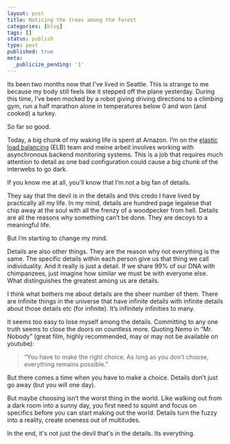 ```yaml
---
layout: post
title: Noticing the trees among the forest
categories: [blog]
tags: []
status: publish
type: post
published: true
meta:
  _publicize_pending: '1'
---
```

Its been two months now that I've lived in Seattle. This is strange to me because my body still feels like it stepped off the plane yesterday. During this time, I’ve been mocked by a robot giving driving directions to a climbing gym, run a half marathon alone in temperatures below 0 and won (and cooked) a turkey.

So far so good.

Today, a big chunk of my waking life is spent at Amazon. I’m on the <a href="http://www.youtube.com/watch?v=iaRDaT3j_dA">elastic load balancing</a> (ELB) team and meine arbeit involves working with asynchronous backend monitoring systems. This is a job that requires much attention to detail as one bad configuration could cause a big chunk of the interwebs to go dark.

If you know me at all, you'll know that I’m not a big fan of details.

They say that the devil is in the details and this credo I have lived by practically all my life. In my mind, details are hundred page legalese that chip away at the soul with all the frenzy of a woodpecker from hell. Details are all the reasons why something can’t be done. They are decoys to a meaningful life.

But I’m starting to change my mind.

Details are also other things. They are the reason why not everything is the same. The specific details within each person give us that thing we call individuality. And it really is just a detail. If we share 99% of our DNA with chimpanzees, just imagine how similar we must be with everyone else. What distinguishes the greatest among us are details.

I think what bothers me about details are the sheer number of them. There are infinite things in the universe that have infinite details with infinite details about those details etc (for infinite). It’s infinitely infinities to many.

It seems too easy to lose myself among the details. Committing to any one truth seems to close the doors on countless more. Quoting Nemo in “Mr. Nobody” (great film, highly recommended, may or may not be available on youtube):

>“You have to make the right choice. As long as you don’t choose, everything remains possible."

But there comes a time when you have to make a choice. Details don’t just go away (but you will one day).

But maybe choosing isn’t the worst thing in the world. Like walking out from a dark room into a sunny day, you first need to squint and focus on specifics before you can start making out the world. Details turn the fuzzy into a reality, create oneness out of multitudes.

In the end, it's not just the devil that's in the details. Its everything.
